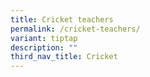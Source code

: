 ```yaml
---
title: Cricket teachers
permalink: /cricket-teachers/
variant: tiptap
description: ""
third_nav_title: Cricket
---
```

